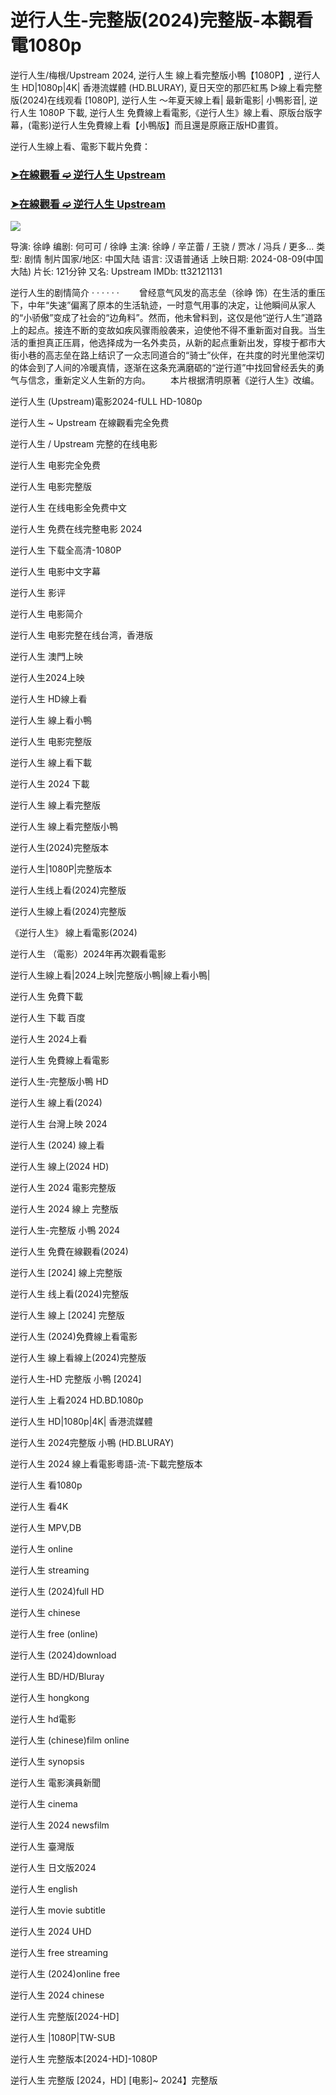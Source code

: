 <h1>逆行人生-完整版(2024)完整版-本觀看電1080p</h1>

逆行人生/梅根/Upstream 2024, 逆行人生 線上看完整版小鴨【1080P】, 逆行人生 HD|1080p|4K| 香港流媒體 (HD.BLURAY), 夏日天空的那匹紅馬 ▷線上看完整版(2024)在线观看 [1080P], 逆行人生 ～年夏天線上看| 最新電影| 小鴨影音|, 逆行人生 1080P 下載, 逆行人生 免費線上看電影,《逆行人生》線上看、原版台版字幕，(電影)逆行人生免費線上看【小鴨版】而且還是原廠正版HD畫質。

逆行人生線上看、電影下載片免費：


<h3><p><a href="https://moviesfun.site/zh/movie/1274925"><strong>➤在線觀看 ➫️ 逆行人生 Upstream </strong></a></p>

<h3><p><a href="https://moviesfun.site/zh/movie/1274925"><strong>➤在線觀看 ➫️ 逆行人生 Upstream </strong></a></p>
<p></h3>


<a href="https://moviesfun.site/zh/movie/1274925" title="PLAY NOW" rel="nofollow"><img src="https://camo.githubusercontent.com/7f6f88830ea72d49540cad466f7218e4623560163f263a8577ac8297d75fe095/68747470733a2f2f7777772e746563686d65686f772e636f6d2f77702d636f6e74656e742f75706c6f6164732f323032342f30332f72676273727465672e676966" style="max-width: 100%;"></a>



导演: 徐峥
编剧: 何可可 / 徐峥
主演: 徐峥 / 辛芷蕾 / 王骁 / 贾冰 / 冯兵 / 更多...
类型: 剧情
制片国家/地区: 中国大陆
语言: 汉语普通话
上映日期: 2024-08-09(中国大陆)
片长: 121分钟
又名: Upstream
IMDb: tt32121131

逆行人生的剧情简介 · · · · · ·
　　曾经意气风发的高志垒（徐峥 饰）在生活的重压下，中年“失速”偏离了原本的生活轨迹，一时意气用事的决定，让他瞬间从家人的“小骄傲”变成了社会的“边角料”。然而，他未曾料到，这仅是他“逆行人生”道路上的起点。接连不断的变故如疾风骤雨般袭来，迫使他不得不重新面对自我。当生活的重担真正压肩，他选择成为一名外卖员，从新的起点重新出发，穿梭于都市大街小巷的高志垒在路上结识了一众志同道合的“骑士”伙伴，在共度的时光里他深切的体会到了人间的冷暖真情，逐渐在这条充满磨砺的“逆行道”中找回曾经丢失的勇气与信念，重新定义人生新的方向。
　　本片根据清明原著《逆行人生》改编。



逆行人生 (Upstream)電影2024-fULL HD-1080p

逆行人生 ~ Upstream 在線觀看完全免费

逆行人生 / Upstream 完整的在线电影

逆行人生 电影完全免费

逆行人生 电影完整版

逆行人生 在线电影全免费中文

逆行人生 免费在线完整电影 2024

逆行人生 下载全高清-1080P

逆行人生 电影中文字幕

逆行人生 影评

逆行人生 电影简介

逆行人生 电影完整在线台湾，香港版

逆行人生 澳門上映

逆行人生2024上映

逆行人生 HD線上看

逆行人生 線上看小鴨

逆行人生 电影完整版

逆行人生 線上看下載

逆行人生 2024 下載

逆行人生 線上看完整版

逆行人生 線上看完整版小鴨

逆行人生(2024)完整版本

逆行人生|1080P|完整版本

逆行人生线上看(2024)完整版

逆行人生線上看(2024)完整版

《逆行人生》 線上看電影(2024)

逆行人生 （電影）2024年再次觀看電影

逆行人生線上看|2024上映|完整版小鴨|線上看小鴨|

逆行人生 免費下載

逆行人生 下載 百度

逆行人生 2024上看

逆行人生 免費線上看電影

逆行人生-完整版小鴨 HD

逆行人生 線上看(2024)

逆行人生 台灣上映 2024

逆行人生 (2024) 線上看

逆行人生 線上(2024 HD)

逆行人生 2024 電影完整版

逆行人生 2024 線上 完整版

逆行人生-完整版 小鴨 2024

逆行人生 免費在線觀看(2024)

逆行人生 [2024] 線上完整版

逆行人生 线上看(2024)完整版

逆行人生 線上 [2024] 完整版

逆行人生 (2024)免費線上看電影

逆行人生 線上看線上(2024)完整版

逆行人生-HD 完整版 小鴨 [2024]

逆行人生 上看2024 HD.BD.1080p

逆行人生 HD|1080p|4K| 香港流媒體

逆行人生 2024完整版 小鴨 (HD.BLURAY)

逆行人生 2024 線上看電影粵語-流-下載完整版本

逆行人生 看1080p

逆行人生 看4K

逆行人生 MPV,DB

逆行人生 online

逆行人生 streaming

逆行人生 (2024)full HD

逆行人生 chinese

逆行人生 free (online)

逆行人生 (2024)download

逆行人生 BD/HD/Bluray

逆行人生 hongkong

逆行人生 hd電影

逆行人生 (chinese)film online

逆行人生 synopsis

逆行人生 電影演員新聞

逆行人生 cinema

逆行人生 2024 newsfilm

逆行人生 臺灣版

逆行人生 日文版2024

逆行人生 english

逆行人生 movie subtitle

逆行人生 2024 UHD

逆行人生 free streaming

逆行人生 (2024)online free

逆行人生 2024 chinese

逆行人生 完整版[2024-HD]

逆行人生 |1080P|TW-SUB

逆行人生 完整版本[2024-HD]-1080P

逆行人生 完整版 [2024，HD] [电影]~ 2024】完整版
